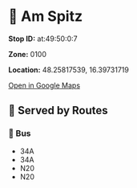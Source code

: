# 🚉 Am Spitz


**Stop ID:** at:49:50:0:7

**Zone:** 0100

**Location:** 48.25817539, 16.39731719

[Open in Google Maps](https://www.google.com/maps?q=48.25817539,16.39731719)

## 🚆 Served by Routes

### 🚌 Bus
- 34A
- 34A
- N20
- N20